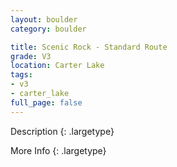 ```yaml
---
layout: boulder
category: boulder

title: Scenic Rock - Standard Route
grade: V3
location: Carter Lake
tags:
- v3
- carter_lake
full_page: false
---
```



Description
{: .largetype}


More Info
{: .largetype}

